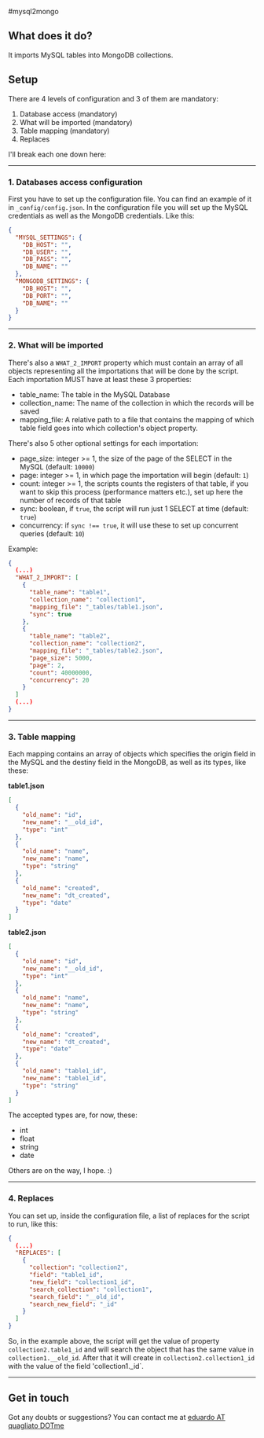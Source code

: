 #mysql2mongo

## What does it do?

It imports MySQL tables into MongoDB collections.

## Setup

There are 4 levels of configuration and 3 of them are mandatory:

1) Database access (mandatory)
2) What will be imported (mandatory)
3) Table mapping (mandatory)
4) Replaces

I'll break each one down here:

----

### 1. Databases access configuration

First you have to set up the configuration file. You can find an example of it
in `_config/config.json`. In the configuration file you will set up the MySQL 
credentials as well as the MongoDB credentials. Like this:

```json
{
  "MYSQL_SETTINGS": {
    "DB_HOST": "",
    "DB_USER": "",
    "DB_PASS": "",
    "DB_NAME": ""
  },
  "MONGODB_SETTINGS": {
    "DB_HOST": "",
    "DB_PORT": "",
    "DB_NAME": ""
  }
}
```
----

### 2. What will be imported

There's also a `WHAT_2_IMPORT` property which must contain an array of all 
objects representing all the importations that will be done by the script. Each
importation MUST have at least these 3 properties: 

  * table_name: The table in the MySQL Database
  * collection_name: The name of the collection in which the records will be saved
  * mapping_file: A relative path to a file that contains the mapping of which
    table field goes into which collection's object property.

There's also 5 other optional settings for each importation:
  
  * page_size: integer >= 1, the size of the page of the SELECT in the MySQL 
    (default: `10000`)
  * page: integer >= 1, in which page the importation will begin (default: `1`)
  * count: integer >= 1, the scripts counts the registers of that table, if you
    want to skip this process (performance matters etc.), set up here the number
    of records of that table
  * sync: boolean, if `true`, the script will run just 1 SELECT at time 
    (default: `true`)
  * concurrency: if `sync !== true`, it will use these to set up concurrent 
    queries (default: `10`)

Example:

```json
{
  (...)
  "WHAT_2_IMPORT": [
    {
      "table_name": "table1", 
      "collection_name": "collection1",
      "mapping_file": "_tables/table1.json",
      "sync": true
    },
    {
      "table_name": "table2", 
      "collection_name": "collection2",
      "mapping_file": "_tables/table2.json",
      "page_size": 5000,
      "page": 2,
      "count": 40000000,
      "concurrency": 20
    }
  ]
  (...)
}
```
----

### 3. Table mapping

Each mapping contains an array of objects which specifies the origin field in 
the MySQL and the destiny field in the MongoDB, as well as its types, like these:

**table1.json**
```json
[
  {
    "old_name": "id",
    "new_name": "__old_id",
    "type": "int"
  },
  {
    "old_name": "name",
    "new_name": "name",
    "type": "string"
  },
  {
    "old_name": "created",
    "new_name": "dt_created",
    "type": "date"
  }
]
```

**table2.json**
```json
[
  {
    "old_name": "id",
    "new_name": "__old_id",
    "type": "int"
  },
  {
    "old_name": "name",
    "new_name": "name",
    "type": "string"
  },
  {
    "old_name": "created",
    "new_name": "dt_created",
    "type": "date"
  },
  {
    "old_name": "table1_id",
    "new_name": "table1_id",
    "type": "string"
  }
]
```

The accepted types are, for now, these:

* int
* float
* string
* date

Others are on the way, I hope. :)

-----

### 4. Replaces

You can set up, inside the configuration file, a list of replaces for the 
script to run, like this:

```json
{
  (...)
  "REPLACES": [
    {
      "collection": "collection2",
      "field": "table1_id",
      "new_field": "collection1_id",
      "search_collection": "collection1",
      "search_field": "__old_id",
      "search_new_field": "_id"
    }
  ]
}
```

So, in the example above, the script will get the value of property 
`collection2.table1_id` and will search the object that has the same value in `collection1.__old_id`. After that it will create in 
`collection2.collection1_id` with the value of the field 'collection1._id`.

-----

## Get in touch

Got any doubts or suggestions? You can contact me at 
[eduardo AT quagliato DOTme](mailto:eduardo@quagliato.me)
